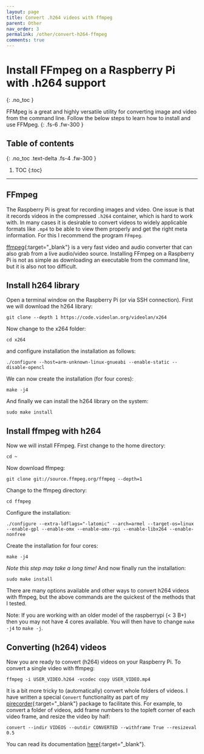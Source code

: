 ```yaml
---
layout: page
title: Convert .h264 videos with ffmpeg
parent: Other
nav_order: 3
permalink: /other/convert-h264-ffmpeg
comments: true
---
```


# Install FFmpeg on a Raspberry Pi with .h264 support
{: .no_toc }

FFMpeg is a great and highly versatile utility for converting image and video from the command line. Follow the below steps to learn how to install and use FFMpeg.
{: .fs-6 .fw-300 }

## Table of contents
{: .no_toc .text-delta .fs-4 .fw-300 }

1. TOC
{:toc}
---

## FFmpeg
The Raspberry Pi is great for recording images and video. One issue is that it records videos in the compressed `.h264` container, which is hard to work with. In many cases it is desirable to convert videos to widely applicable formats like `.mp4` to be able to view them properly and get the right meta information. For this I recommend the program `FFmpeg`.

[ffmpeg](https://www.ffmpeg.org/ffmpeg.html){:target="_blank"} is a very fast video and audio converter that can also grab from a live audio/video source. Installing FFmpeg on a Raspberry Pi is not as simple as downloading an executable from the command line, but it is also not too difficult.

## Install h264 library
Open a terminal window on the Raspberry Pi (or via SSH connection). First we will download the h264 library:
```
git clone --depth 1 https://code.videolan.org/videolan/x264
```

Now change to the x264 folder:

```
cd x264
```

and configure installation the installation as follows:

```
./configure --host=arm-unknown-linux-gnueabi --enable-static --disable-opencl
```

We can now create the installation (for four cores):

```
make -j4
```

And finally we can install the h264 library on the system:

```
sudo make install
```

## Install ffmpeg with h264
Now we will install FFmpeg. First change to the home directory:

```
cd ~
```

Now download ffmpeg:

```
git clone git://source.ffmpeg.org/ffmpeg --depth=1
```

Change to the ffmpeg directory:

```
cd ffmpeg
```

Configure the installation:

```
./configure --extra-ldflags="-latomic" --arch=armel --target-os=linux --enable-gpl --enable-omx --enable-omx-rpi --enable-libx264 --enable-nonfree
```

Create the installation for four cores:

```
make -j4
```

*Note this step may take a long time!* And now finally run the installation:

```
sudo make install
```

There are many options available and other ways to convert h264 videos with ffmpeg, but the above commands are the quickest of the methods that I tested.

Note: If you are working with an older model of the raspberrypi (&lt; 3 B+) then you may not have 4 cores available. You will then have to change `make -j4` to `make -j`.

## Converting (h264) videos
Now you are ready to convert (h264) videos on your Raspberry Pi. To convert a single video with ffmpeg:

```
ffmpeg -i USER_VIDEO.h264 -vcodec copy USER_VIDEO.mp4
```

It is a bit more tricky to (automatically) convert whole folders of videos. I have written a special `Convert` functionality as part of my [pirecorder](https://github.com/JolleJolles/pirecorder){:target="_blank"} package to facilitate this. For example, to convert a folder of videos, add frame numbers to the topleft corner of each video frame, and resize the video by half:

```
convert --indir VIDEOS --outdir CONVERTED --withframe True --resizeval 0.5
```

You can read its documentation [here](https://github.com/JolleJolles/pirecorder/wiki/pirecorder-convert/){:target="_blank"}.
